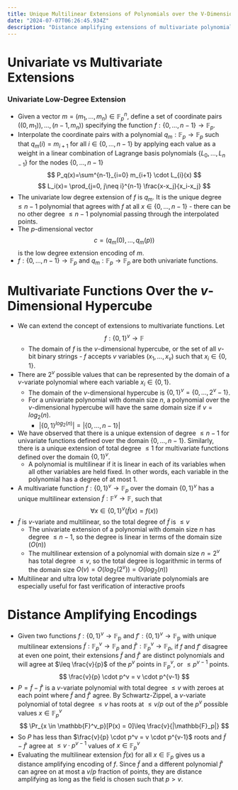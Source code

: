 ```yaml
---  
title: Unique Multilinear Extensions of Polynomials over the V-Dimensional Hypercube
date: "2024-07-07T06:26:45.934Z"  
description: "Distance amplifying extensions of multivariate polynomials, comparison of v-dimensional hypercube and univariate domains"
---  
```

# Univariate vs Multivariate Extensions
### Univariate Low-Degree Extension
- Given a vector $m = (m_1,\dots,m_n) \in \mathbb{F}_p^n$, define a set of coordinate pairs $((0,m_1)),\dots,(n-1,m_n))$ specifying the function $f: \{0,\dots,n-1\} \rightarrow \mathbb{F}_p$.
- Interpolate the coordinate pairs with a polynomial $q_m: \mathbb{F}_p \rightarrow \mathbb{F}_p$ such that $q_m(i) = m_{i+1}$ for all $i \in \{0,\dots,n-1\}$ by applying each value as a weight in a linear combination of Lagrange basis polynomials $\{L_0,\dots,L_{n-1}\}$ for the nodes $\{0,\dots,n-1\}$
  $$
  P_q(x)=\sum^{n-1}_{i=0} m_{i+1} \cdot L_{i}(x)
  $$
  $$  
  L_i(x)= \prod_{j=0, j\neq i}^{n-1} \frac{x-x_j}{x_i-x_j}  
  $$
- The univariate low degree extension of $f$ is $q_m$. It is the unique degree $\leq n-1$ polynomial that agrees with $f$ at all $x \in \{0,\dots,n-1\}$ - there can be no other degree $\leq n-1$ polynomial passing through the interpolated points.
- The $p$-dimensional vector
$$
c = (q_m(0), \dots, q_m(p))
$$ 
is the low degree extension encoding of $m$.
- $f: \{0,\dots,n-1\} \rightarrow \mathbb{F}_p$ and $q_m: \mathbb{F}_p \rightarrow \mathbb{F}_p$ are both univariate functions.
# Multivariate Functions Over the $v$-Dimensional Hypercube
- We can extend the concept of extensions to multivariate functions. Let
  $$
  f: \{0,1\}^v \rightarrow \mathbb{F}
  $$
  - The domain of $f$ is the $v$-dimensional hypercube, or the set of all $v$-bit binary strings - $f$ accepts $v$ variables $(x_1,\dots,x_v)$ such that $x_i\in \{0,1\}$.
- There are $2^v$ possible values that can be represented by the domain of a $v$-variate polynomial where each variable $x_i\in\{0,1\}$.
  - The domain of the $v$-dimensional hypercube is $\{0,1\}^v = \{0,\dots,2^v-1\}$.
  - For a univariate polynomial with domain size $n$, a polynomial over the $v$-dimensional hypercube will have the same domain size if  $v = log_2(n)$.
    - $|\{0,1\}^{log_2(n)}| = |\{0,\dots,n-1\}|$
- We have observed that there is a unique extension of degree $\leq n-1$ for univariate functions defined over the domain $\{0,\dots,n-1\}$. Similarly, there is a unique extension of total degree $\leq 1$ for multivariate functions defined over the domain  $\{0,1\}^v$.
  - A polynomial is multilinear if it is linear in each of its variables when all other variables are held fixed. In other words, each variable in the polynomial has a degree of at most 1.
- A multivariate function $f: \{0,1\}^v \rightarrow \mathbb{F}_p$ over the domain $\{0,1\}^v$ has a unique multilinear extension $\tilde{f}: \mathbb{F}^v \rightarrow \mathbb{F}$, such that
  $$
  \forall x\in\{0,1\}^v (\tilde{f}(x) = f(x))
  $$
- $\tilde{f}$ is $v$-variate and multilinear, so the total degree of $\tilde{f}$ is $\leq v$
  - The univariate extension of a polynomial with domain size $n$ has degree $\leq n-1$, so the degree is linear in terms of the domain size $(O(n))$
  - The multilinear extension of a polynomial with domain size $n = 2^v$ has total degree $\leq v$, so the total degree is logarithmic in terms of the domain size $O(v) = O(log_2(2^v)) = O(log_2(n))$
- Multilinear and ultra low total degree multivariate polynomials are especially useful for fast verification of interactive proofs
# Distance Amplifying Encodings
- Given two functions $f: \{0,1\}^v \rightarrow \mathbb{F_p}$ and $f': \{0,1\}^v \rightarrow \mathbb{F_p}$ with unique multilinear extensions $\tilde{f}: \mathbb{F}_p^v \rightarrow \mathbb{F}_p$ and $\tilde{f}': \mathbb{F}_p^v \rightarrow \mathbb{F}_p$, if $f$ and $f'$ disagree at even one point, their extensions $\tilde{f}$ and $\tilde{f}'$ are distinct polynomials and will agree at $\leq \frac{v}{p}$ of the $p^v$ points in $\mathbb{F}_p^v$, or $\leq p^{v-1}$ points.
  $$
  \frac{v}{p} \cdot p^v = v \cdot p^{v-1}
  $$
- $P = \tilde{f} - \tilde{f}'$ is a $v$-variate polynomial with total degree $\leq v$ with zeroes at each point where $\tilde{f}$ and  $\tilde{f}'$ agree. By Schwartz-Zippel, a $v$-variate polynomial of total degree $\leq v$ has roots at $\leq v/p$ out of the $p^v$ possible values $x \in \mathbb{F}^v_p$
  $$  
  \Pr_{x \in \mathbb{F}^v_p}[P(x) = 0]\leq \frac{v}{|\mathbb{F}_p|}  
  $$
- So $P$ has less than $\frac{v}{p} \cdot p^v = v \cdot p^{v-1}$ roots and $\tilde{f} - \tilde{f}'$ agree at $\leq v \cdot p^{v-1}$ values of  $x \in \mathbb{F}^v_p$
- Evaluating the multilinear extension $\tilde{f}(x)$ for all $x\in \mathbb{F}_p$ gives us a distance amplifying encoding of $f$. Since $\tilde{f}$ and a different polynomial $\tilde{f}'$ can agree on at most a $v/p$ fraction of points, they are distance amplifying as long as the field is chosen such that $p>v$.